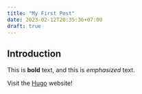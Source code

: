 ```yaml
---
title: "My First Post"
date: 2023-02-12T20:35:36+07:00
draft: true
---
```


## Introduction

This is **bold** text, and this is *emphasized* text.

Visit the [Hugo](https://gohugo.io) website!
